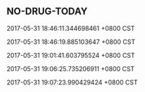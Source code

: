 ## NO-DRUG-TODAY


2017-05-31 18:46:11.344698461 +0800 CST

2017-05-31 18:46:19.885103647 +0800 CST

2017-05-31 19:01:41.603795524 +0800 CST

2017-05-31 19:06:25.735206911 +0800 CST

2017-05-31 19:07:23.990429424 +0800 CST
